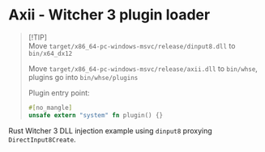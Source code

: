 # Axii - Witcher 3 plugin loader

> [!TIP]\
> Move `target/x86_64-pc-windows-msvc/release/dinput8.dll` to `bin/x64_dx12`
> 
> Move `target/x86_64-pc-windows-msvc/release/axii.dll` to `bin/whse`, plugins go into `bin/whse/plugins`
>
> Plugin entry point:
> ```rust
> #[no_mangle]
> unsafe extern "system" fn plugin() {}
> ```

Rust Witcher 3 DLL injection example using `dinput8` proxying `DirectInput8Create`.
